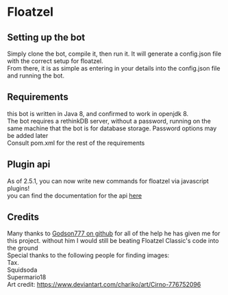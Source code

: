 # Floatzel
## Setting up the bot
Simply clone the bot, compile it, then run it. It will generate a config.json file with the correct setup for floatzel.<br>
From there, it is as simple as entering in your details into the config.json file and running the bot.
## Requirements
this bot is written in Java 8, and confirmed to work in openjdk 8.<br>
The bot requires a rethinkDB server, without a password, running on the same machine that the bot is for database storage. Password options may be added later<br>
Consult pom.xml for the rest of the requirements
## Plugin api
As of 2.5.1, you can now write new commands for floatzel via javascript plugins!<br>
you can find the documentation for the api [here](https://github.com/EzioisAwesome56/Floatzel/wiki/Plugin-API-documentation)
## Credits
Many thanks to [Godson777 on github](https://github.com/Godson777) for all of the help he has given me for this project. without him I would still be beating Floatzel Classic's code into the ground<br>
Special thanks to the following people for finding images:<br>
Tax.<br>
Squidsoda<br>
Supermario18<br>
Art credit: https://www.deviantart.com/chariko/art/Cirno-776752096
